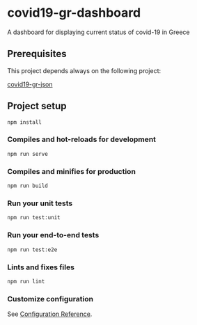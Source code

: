 # covid19-gr-dashboard

A dashboard for displaying current status of covid-19 in Greece


## Prerequisites

This project depends always on the following project:

[covid19-gr-json](https://github.com/kargig/covid19-gr-json/)

## Project setup
```
npm install
```

### Compiles and hot-reloads for development
```
npm run serve
```

### Compiles and minifies for production
```
npm run build
```

### Run your unit tests
```
npm run test:unit
```

### Run your end-to-end tests
```
npm run test:e2e
```

### Lints and fixes files
```
npm run lint
```

### Customize configuration
See [Configuration Reference](https://cli.vuejs.org/config/).
